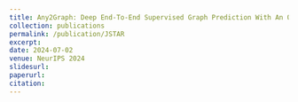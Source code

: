 ```yaml
---
title: Any2Graph: Deep End-To-End Supervised Graph Prediction With An Optimal Transport Loss
collection: publications
permalink: /publication/JSTAR
excerpt: 
date: 2024-07-02
venue: NeurIPS 2024
slidesurl: 
paperurl: 
citation: 
---
```


